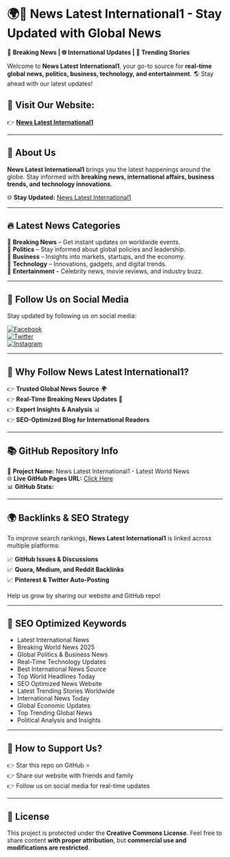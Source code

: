 

# 🌍📰 News Latest International1 - Stay Updated with Global News

🔴 **Breaking News | 🌐 International Updates | 🚀 Trending Stories**

Welcome to **News Latest International1**, your go-to source for **real-time global news, politics, business, technology, and entertainment**. 🌎 Stay ahead with our latest updates!

## 🔗 Visit Our Website:
👉 **[News Latest International1](https://newslatestinternational1.blogspot.com/)**

---

## 📰 About Us

**News Latest International1** brings you the latest happenings around the globe. Stay informed with **breaking news, international affairs, business trends, and technology innovations**.

🌐 **Stay Updated:** [News Latest International1](https://newslatestinternational1.blogspot.com/)

---

## 🔥 Latest News Categories

📌 **Breaking News** – Get instant updates on worldwide events.  
📌 **Politics** – Stay informed about global policies and leadership.  
📌 **Business** – Insights into markets, startups, and the economy.  
📌 **Technology** – Innovations, gadgets, and digital trends.  
📌 **Entertainment** – Celebrity news, movie reviews, and industry buzz.

---

## 📢 Follow Us on Social Media  
Stay updated by following us on social media:

[![Facebook](https://img.shields.io/badge/Facebook-1877F2?style=for-the-badge&logo=facebook&logoColor=white)](https://www.facebook.com/Awaisi777)  
[![Twitter](https://img.shields.io/badge/Twitter-1DA1F2?style=for-the-badge&logo=twitter&logoColor=white)](https://twitter.com/Jamil0348)  
[![Instagram](https://img.shields.io/badge/Instagram-E4405F?style=for-the-badge&logo=instagram&logoColor=white)](https://www.instagram.com/usman.rehan1/)  

---

## 📌 Why Follow **News Latest International1**?

👉 **Trusted Global News Source** 🌍  
👉 **Real-Time Breaking News Updates** 🚀  
👉 **Expert Insights & Analysis** 📊  
👉 **SEO-Optimized Blog for International Readers**  

---

## 📚 GitHub Repository Info

🎨 **Project Name:** News Latest International1 - Latest World News  
🌐 **Live GitHub Pages URL:** [Click Here](https://jamil-39.github.io/News-Latest-International1-Latest-World-News/)  
📊 **GitHub Stats:**

---

## 🌍 Backlinks & SEO Strategy

To improve search rankings, **News Latest International1** is linked across multiple platforms:

📈 **GitHub Issues & Discussions**  
📈 **Quora, Medium, and Reddit Backlinks**  
📈 **Pinterest & Twitter Auto-Posting**  

Help us grow by sharing our website and GitHub repo!

---

## 🚀 SEO Optimized Keywords

- Latest International News  
- Breaking World News 2025  
- Global Politics & Business News  
- Real-Time Technology Updates  
- Best International News Source  
- Top World Headlines Today  
- SEO Optimized News Website  
- Latest Trending Stories Worldwide  
- International News Today  
- Global Economic Updates  
- Top Trending Global News  
- Political Analysis and Insights  

---

## 🐝 How to Support Us?

👉 Star this repo on GitHub ⭐  
👉 Share our website with friends and family  
👉 Follow us on social media for real-time updates  

---

## 💚 License

This project is protected under the **Creative Commons License**. Feel free to share content **with proper attribution**, but **commercial use and modifications are restricted**.








